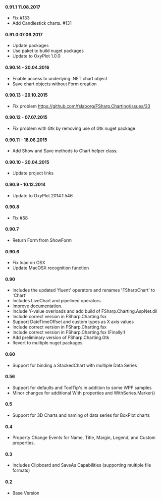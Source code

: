 #### 0.91.1  11.08.2017
* Fix #133
* Add Candlestick charts. #131

#### 0.91.0  07.06.2017
* Update packages
* Use paket to build nuget packages
* Update to OxyPlot 1.0.0

#### 0.90.14 - 20.04.2016
* Enable access to underlying .NET chart object
* Save chart objects without Form creation

#### 0.90.13 - 29.10.2015
* Fix problem https://github.com/fslaborg/FSharp.Charting/issues/33

#### 0.90.12 - 07.07.2015
* Fix problem with Gtk by removing use of Gtk nuget package

#### 0.90.11 - 18.06.2015
* Add Show and Save methods to Chart helper class. 

#### 0.90.10 - 20.04.2015
* Update project links

#### 0.90.9 - 10.12.2014
* Update to OxyPlot 2014.1.546 

#### 0.90.8
* Fix #58

#### 0.90.7
* Return Form from ShowForm

#### 0.90.6
* Fix load on OSX
* Update MacOSX recognition function

#### 0.90
* Includes the updated 'fluent' operators and renames 'FSharpChart' to 'Chart'
* Includes LiveChart and pipelined operators.
* Improve documentation.
* Include Y-value overloads and add build of FSharp.Charting.AspNet.dll
* Include correct version in FSharp.Charting.fsx
* Support DateTimeOffset and custom types as X axis values
* Include correct version in FSharp.Charting.fsx
* Include correct version in FSharp.Charting.fsx (Finally!)
* Add preliminary version of FSharp.Charting.Gtk
* Revert to multiple nuget packages

#### 0.60
* Support for binding a StackedChart with multiple Data Series

#### 0.56
* Support for defaults and ToolTip's in addition to some WPF samples
* Minor changes for additional With properties and WithSeries.Marker()

#### 0.5
* Support for 3D Charts and naming of data series for BoxPlot charts

#### 0.4
* Property Change Events for Name, Title, Margin, Legend, and Custom properties.

#### 0.3
* Includes Clipboard and SaveAs Capabilities (supporting multiple file formats)

#### 0.2
* Base Version

